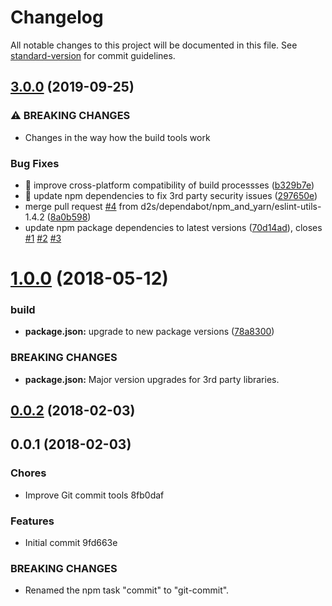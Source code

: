 # Changelog

All notable changes to this project will be documented in this file. See [standard-version](https://github.com/conventional-changelog/standard-version) for commit guidelines.

## [3.0.0](https://github.com/d2s/events-api/compare/v1.0.0...v3.0.0) (2019-09-25)

### ⚠ BREAKING CHANGES

- Changes in the way how the build tools work

### Bug Fixes

- 🐛 improve cross-platform compatibility of build processses ([b329b7e](https://github.com/d2s/events-api/commit/b329b7e))
- 🐛 update npm dependencies to fix 3rd party security issues ([297650e](https://github.com/d2s/events-api/commit/297650e))
- merge pull request [#4](https://github.com/d2s/events-api/issues/4) from d2s/dependabot/npm_and_yarn/eslint-utils-1.4.2 ([8a0b598](https://github.com/d2s/events-api/commit/8a0b598))
- update npm package dependencies to latest versions ([70d14ad](https://github.com/d2s/events-api/commit/70d14ad)), closes [#1](https://github.com/d2s/events-api/issues/1) [#2](https://github.com/d2s/events-api/issues/2) [#3](https://github.com/d2s/events-api/issues/3)

<a name="1.0.0"></a>

# [1.0.0](https://github.com/d2s/events-api/compare/v0.0.2...v1.0.0) (2018-05-12)

### build

- **package.json:** upgrade to new package versions ([78a8300](https://github.com/d2s/events-api/commit/78a8300))

### BREAKING CHANGES

- **package.json:** Major version upgrades for 3rd party libraries.

<a name="0.0.2"></a>

## [0.0.2](https://github.com/d2s/events-api/compare/v0.0.1...v0.0.2) (2018-02-03)

<a name="0.0.1"></a>

## 0.0.1 (2018-02-03)

### Chores

- Improve Git commit tools 8fb0daf

### Features

- Initial commit 9fd663e

### BREAKING CHANGES

- Renamed the npm task "commit" to "git-commit".
